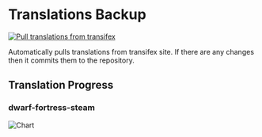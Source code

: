 # Translations Backup

[![Pull translations from transifex](https://github.com/dfint/translations-backup/actions/workflows/pull-translations.yml/badge.svg)](https://github.com/dfint/translations-backup/actions/workflows/pull-translations.yml)

Automatically pulls translations from transifex site. If there are any changes then it commits them to the repository.

## Translation Progress

### dwarf-fortress-steam

![Chart](https://quickchart.io/chart/render/sf-a400ba9f-926b-4384-b99b-5ec42c12d202)
<!--
### dwarf-fortress

![Chart](https://quickchart.io/chart/render/sf-2b71100b-b5eb-4001-898b-9eefab3f4eb8)
-->